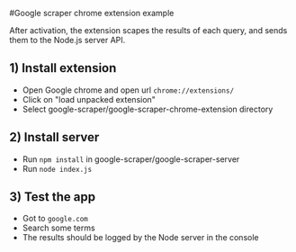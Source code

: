 #Google scraper chrome extension example

After activation, the extension scapes the results of each query, and sends them to the Node.js server API.

## 1) Install extension
* Open Google chrome and open url `chrome://extensions/`
* Click on "load unpacked extension"
* Select google-scraper/google-scraper-chrome-extension directory

## 2) Install server
* Run `npm install` in google-scraper/google-scraper-server
* Run `node index.js`

## 3) Test the app
* Got to `google.com`
* Search some terms
* The results should be logged by the Node server in the console
